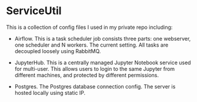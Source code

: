 # ServiceUtil

This is a collection of config files I used in my private repo including: 
- Airflow. This is a task scheduler job consists three parts: one webserver, one scheduler and N workers. The current setting. All tasks are decoupled loosely using RabbitMQ. 

- JupyterHub. This is a centrally managed Jupyter Notebook service used for multi-user. This allows users to login to the same Jupyter from different machines, and protected by different permissions. 

- Postgres. The Postgres database connection config. The server is hosted locally using static IP. 
